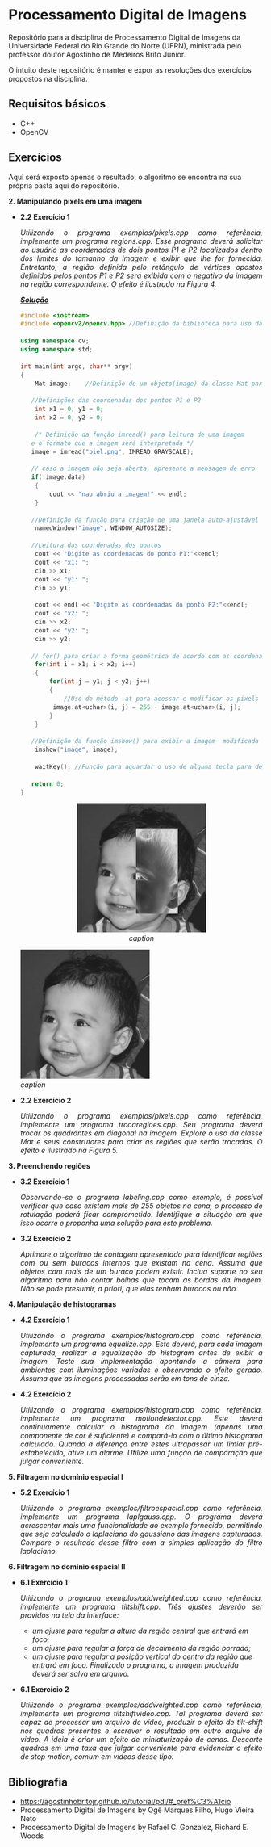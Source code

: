 # Processamento Digital de Imagens
Repositório para a disciplina de Processamento Digital de Imagens da Universidade Federal do Rio Grande do Norte (UFRN), ministrada pelo professor doutor Agostinho de Medeiros Brito Junior.

O intuito deste repositório é manter e expor as resoluções dos exercícios propostos na disciplina.

## Requisitos básicos
* C++ 
* OpenCV

## Exercícios
Aqui será exposto apenas o resultado, o algoritmo se encontra na sua própria pasta aqui do repositório.

**2. Manipulando pixels em uma imagem**
   - **2.2 Exercício 1** 
      <p align="justify"><i>Utilizando o programa exemplos/pixels.cpp como referência, implemente um programa regions.cpp. Esse programa deverá solicitar ao usuário as coordenadas de dois pontos P1 e P2 localizados dentro dos limites do tamanho da imagem e exibir que lhe for fornecida. Entretanto, a região definida pelo retângulo de vértices opostos definidos pelos pontos P1 e P2 será exibida com o negativo da imagem na região correspondente. O efeito é ilustrado na Figura 4.</i></p>
            
      ***[Solução](#)***
      ```cpp
      #include <iostream>
      #include <opencv2/opencv.hpp>	//Definição da biblioteca para uso das funcionalidades

      using namespace cv;
      using namespace std;

      int main(int argc, char** argv)
      {
          Mat image;	//Definição de um objeto(image) da classe Mat para armazenamento da imagem

         //Definições das coordenadas dos pontos P1 e P2
          int x1 = 0, y1 = 0;
          int x2 = 0, y2 = 0;

          /* Definição da função imread() para leitura de uma imagem 
         e o formato que a imagem será interpretada */
         image = imread("biel.png", IMREAD_GRAYSCALE);	

         // caso a imagem não seja aberta, apresente a mensagem de erro
         if(!image.data)
          {
              cout << "nao abriu a imagem!" << endl;
          }

         //Definição da função para criação de uma janela auto-ajustável
          namedWindow("image", WINDOW_AUTOSIZE);

         //Leitura das coordenadas dos pontos
          cout << "Digite as coordenadas do ponto P1:"<<endl;
          cout << "x1: ";
          cin >> x1;
          cout << "y1: ";
          cin >> y1;

          cout << endl << "Digite as coordenadas do ponto P2:"<<endl;
          cout << "x2: ";
          cin >> x2;
          cout << "y2: ";
          cin >> y2;

         // for() para criar a forma geométrica de acordo com as coordenadas de P1 e P2
          for(int i = x1; i < x2; i++)
          {
              for(int j = y1; j < y2; j++)
              {
                  //Uso do método .at para acessar e modificar os pixels dessa região
               image.at<uchar>(i, j) = 255 - image.at<uchar>(i, j);
              }
          }

         //Definição da função imshow() para exibir a imagem  modificada
          imshow("image", image);

          waitKey(); //Função para aguardar o uso de alguma tecla para depois encerrar o programa

         return 0;
      }

      ```
     <p align="center">
        <img alt="img-name" src="https://github.com/JadersonOliveira/Processamento-Digital-de-Imagens/blob/main/2.2%20Exercicio%201/Figura4.png">
        <br>
          <em>caption</em>
     </p>
     <p align="left">
        <img alt="img-name" src="https://github.com/JadersonOliveira/Processamento-Digital-de-Imagens/blob/main/2.2%20Exercicio%201/biel.png" margin-top: "500">
        <br>
          <em>caption</em>
     </p>
      
      
      
   - **2.2 Exercício 2**
      <p align="justify"><i>Utilizando o programa exemplos/pixels.cpp como referência, implemente um programa trocaregioes.cpp. Seu programa deverá trocar os quadrantes em diagonal na imagem. Explore o uso da classe Mat e seus construtores para criar as regiões que serão trocadas. O efeito é ilustrado na Figura 5.</i></p>

**3. Preenchendo regiões**
   - **3.2 Exercício 1**
      <p align="justify"><i>Observando-se o programa labeling.cpp como exemplo, é possível verificar que caso existam mais de 255 objetos na cena, o processo de rotulação poderá ficar comprometido. Identifique a situação em que isso ocorre e proponha uma solução para este problema.</i></p>
      
   - **3.2 Exercício 2**
      <p align="justify"><i>Aprimore o algoritmo de contagem apresentado para identificar regiões com ou sem buracos internos que existam na cena. Assuma que objetos com mais de um buraco podem existir. Inclua suporte no seu algoritmo para não contar bolhas que tocam as bordas da imagem. Não se pode presumir, a priori, que elas tenham buracos ou não.</i></p>
      
**4. Manipulação de histogramas** 
   - **4.2 Exercício 1**
      <p align="justify"><i>Utilizando o programa exemplos/histogram.cpp como referência, implemente um programa equalize.cpp. Este deverá, para cada imagem capturada, realizar a equalização do histogram antes de exibir a imagem. Teste sua implementação apontando a câmera para ambientes com iluminações variadas e observando o efeito gerado. Assuma que as imagens processadas serão em tons de cinza.</i></p>
      
   - **4.2 Exercício 2**
      <p align="justify"><i>Utilizando o programa exemplos/histogram.cpp como referência, implemente um programa motiondetector.cpp. Este deverá continuamente calcular o histograma da imagem (apenas uma componente de cor é suficiente) e compará-lo com o último histograma calculado. Quando a diferença entre estes ultrapassar um limiar pré-estabelecido, ative um alarme. Utilize uma função de comparação que julgar conveniente.</i></p>
      
**5. Filtragem no domínio espacial I**
   - **5.2 Exercício 1**
      <p align="justify"><i>Utilizando o programa exemplos/filtroespacial.cpp como referência, implemente um programa laplgauss.cpp. O programa deverá acrescentar mais uma funcionalidade ao exemplo fornecido, permitindo que seja calculado o laplaciano do gaussiano das imagens capturadas. Compare o resultado desse filtro com a simples aplicação do filtro laplaciano.</i></p>
      
**6. Filtragem no domínio espacial II**
   - **6.1 Exercício 1**
      <p align="justify"><i>Utilizando o programa exemplos/addweighted.cpp como referência, implemente um programa tiltshift.cpp. Três ajustes deverão ser providos na tela da interface:</br>
         <ul>
            <li>um ajuste para regular a altura da região central que entrará em foco;</li>
            <li>um ajuste para regular a força de decaimento da região borrada;</li>
            <li>um ajuste para regular a posição vertical do centro da região que entrará em foco. Finalizado o programa, a imagem produzida deverá ser salva em arquivo.</li>
         </ul>
      </i></p>
      
   - **6.1 Exercício 2**
      <p align="justify"><i>Utilizando o programa exemplos/addweighted.cpp como referência, implemente um programa tiltshiftvideo.cpp. Tal programa deverá ser capaz de processar um arquivo de vídeo, produzir o efeito de tilt-shift nos quadros presentes e escrever o resultado em outro arquivo de vídeo. A ideia é criar um efeito de miniaturização de cenas. Descarte quadros em uma taxa que julgar conveniente para evidenciar o efeito de stop motion, comum em vídeos desse tipo.</i></p>

## Bibliografia 
* https://agostinhobritojr.github.io/tutorial/pdi/#_pref%C3%A1cio
* Processamento Digital de Imagens by Ogê Marques Filho, Hugo Vieira Neto
* Processamento Digital de Imagens by Rafael C. Gonzalez, Richard E. Woods



